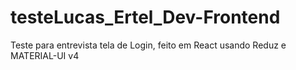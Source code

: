 # testeLucas_Ertel_Dev-Frontend
 
 
 Teste para entrevista tela de Login, feito em React usando Reduz e MATERIAL-UI v4
